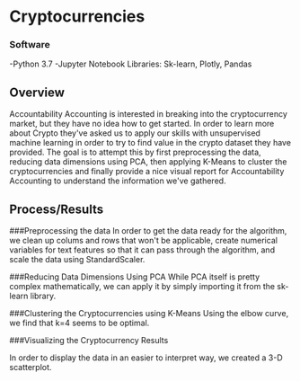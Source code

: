 # Cryptocurrencies

### Software

-Python 3.7
-Jupyter Notebook 
   Libraries: Sk-learn, Plotly, Pandas

## Overview

Accountability Accounting is interested in breaking into the cryptocurrency market, but they have no idea how to get started. In order to learn more about Crypto they've asked us to apply our skills with unsupervised machine learning in order to try to find value in the crypto dataset they have provided. The goal is to attempt this by first preprocessing the data, reducing data dimensions using PCA, then applying K-Means to cluster the cryptocurrencies and finally provide a nice visual report for Accountability Accounting to understand the information we've gathered.


## Process/Results


###Preprocessing the data
In order to get the data ready for the algorithm, we clean up colums and rows that won't be applicable, create numerical variables for text features so that it can pass through the algorithm, and scale the data using StandardScaler.


###Reducing Data Dimensions Using PCA
While PCA itself is pretty complex mathematically, we can apply it by simply importing it from the sk-learn library.

###Clustering the Cryptocurrencies using K-Means
Using the elbow curve, we find that k=4 seems to be optimal.

###Visualizing the Cryptocurrency Results

In order to display the data in an easier to interpret way, we created a 3-D scatterplot.

